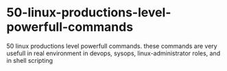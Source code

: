 # 50-linux-productions-level-powerfull-commands
50 linux productions level powerfull commands. these commands are very usefull in real environment in devops, sysops, linux-administrator roles, and in shell scripting 
